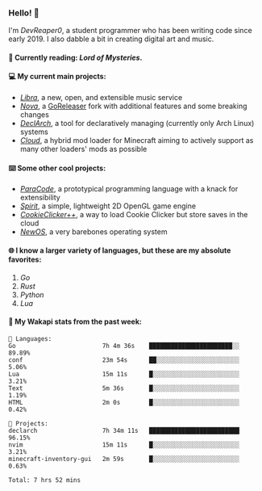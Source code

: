 ### Hello! 👋

I'm _DevReaper0_, a student programmer who has been writing code since early 2019. I also dabble a bit in creating digital art and music.

#### 📖 Currently reading: *Lord of Mysteries*.

#### 💻 My current main projects:

-   _[Libra](https://github.com/LibraMusic)_, a new, open, and extensible music service
-   _[Nova](https://github.com/LibraMusic/Nova)_, a [GoReleaser](https://github.com/goreleaser/goreleaser) fork with additional features and some breaking changes
-   _[DeclArch](https://github.com/DevReaper0/declarch)_, a tool for declaratively managing (currently only Arch Linux) systems
-   _[Cloud](https://github.com/CloudLoaderMC/CloudLoader)_, a hybrid mod loader for Minecraft aiming to actively support as many other loaders' mods as possible

#### ⌨️ Some other cool projects:

-   _[ParaCode](https://github.com/ParaCodeLang/ParaCode)_, a prototypical programming language with a knack for extensibility
-   _[Spirit](https://gitlab.com/DevReaper0/SpiritEngine)_, a simple, lightweight 2D OpenGL game engine
-   _[CookieClicker++](https://github.com/DevReaper0/CookieClickerPlusPlus)_, a way to load Cookie Clicker but store saves in the cloud
-   _[NewOS](https://github.com/DevReaper0/NewOS)_, a very barebones operating system

#### 🌐 I know a larger variety of languages, but these are my absolute favorites:

1. _Go_
2. _Rust_
3. _Python_
4. _Lua_

#### 📡 My Wakapi stats from the past week:

```text
💾 Languages:
Go                        7h 4m 36s    ███████████████████████░░  89.89%
conf                      23m 54s      ██░░░░░░░░░░░░░░░░░░░░░░░  5.06%
Lua                       15m 11s      █░░░░░░░░░░░░░░░░░░░░░░░░  3.21%
Text                      5m 36s       █░░░░░░░░░░░░░░░░░░░░░░░░  1.19%
HTML                      2m 0s        █░░░░░░░░░░░░░░░░░░░░░░░░  0.42%

💼 Projects:
declarch                  7h 34m 11s   █████████████████████████  96.15%
nvim                      15m 11s      █░░░░░░░░░░░░░░░░░░░░░░░░  3.21%
minecraft-inventory-gui   2m 59s       █░░░░░░░░░░░░░░░░░░░░░░░░  0.63%

Total: 7 hrs 52 mins
```
